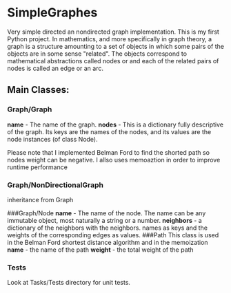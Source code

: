 # SimpleGraphes
Very simple directed an nondirected  graph implementation.
This is my first Python project.
In mathematics, and more specifically in graph theory, a graph is a structure amounting to a set of objects in which some pairs of the objects are in some sense "related". 
The objects correspond to mathematical abstractions called nodes or and each of the related pairs of nodes is called an edge or an arc.
## Main Classes:
### Graph/Graph
**name**  - The name of the graph.
**nodes** - This is a dictionary fully descriptive of the graph.
            Its keys are the names of the nodes, and its values are the node
            instances (of class Node).
            
Please note that I implemented Belman Ford to find the shorted path so nodes weight can be negative.
I allso uses memoaztion in order to improve runtime performance 

### Graph/NonDirectionalGraph
  inheritance from Graph

###Graph/Node
**name** - The name of the node. The name can be any immutable object, most naturally a string or a number.
**neighbors** - a dictionary of the neighbors with the neighbors.
                names as keys and the weights of the corresponding edges as values.
###Path
This class is used in the Belman Ford shortest distance algorithm and in the memoization 
**name** - the name of the path
**weight** - the total weight of the path

### Tests
Look at Tasks/Tests directory for unit tests.


